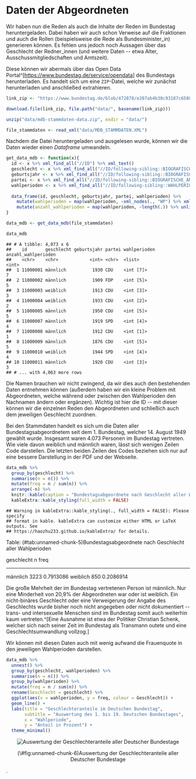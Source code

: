 # Daten der Abgeordneten



Wir haben nun die Reden als auch die Inhalte der Reden im Bundestag heruntergeladen. Dabei haben wir auch schon Verweise auf die Fraktionen und auch die Rollen (beispielsweise die Rede als Bundesminister_in) generieren können. Es fehlen uns jedoch noch Aussagen über das Geschlecht der Redner_innen (und weitere Daten -- etwa Alter, Ausschussmitgliedschaften und Amtszeit).

Diese können wir abermals über das Open Data Portal^[https://www.bundestag.de/service/opendata] des Bundestags herunterladen. Es handelt sich um eine `ZIP`-Datei, welche wir zunächst herunterladen und anschließed extrahieren.


```r
link_zip <- "https://www.bundestag.de/blob/472878/e207ab4b38c93187c6580fc186a95f38/mdb-stammdaten-data.zip"

download.file(link_zip, file.path("data/", basename(link_zip)))

unzip("data/mdb-stammdaten-data.zip", exdir = "data/")
```


```r
file_stammdaten <- read_xml("data/MDB_STAMMDATEN.XML")
```


Nachdem die Datei heruntergeladen und ausgelesen wurde, können wir die Daten wieder einen *Dataframe* umwandeln.


```r
get_data_mdb <- function(x){
  id <- x %>% xml_find_all("//ID") %>% xml_text()
  geschlecht <- x %>% xml_find_all("//ID/following-sibling::BIOGRAFISCHE_ANGABEN/GESCHLECHT") %>% xml_text()
  geburtsjahr <- x %>% xml_find_all("//ID/following-sibling::BIOGRAFISCHE_ANGABEN/GEBURTSDATUM") %>% xml_text() %>% as.integer()
  partei <- x %>% xml_find_all("//ID/following-sibling::BIOGRAFISCHE_ANGABEN/PARTEI_KURZ") %>% xml_text()
  wahlperioden <- x %>% xml_find_all("//ID/following-sibling::WAHLPERIODEN")
  
  data_frame(id, geschlecht, geburtsjahr, partei, wahlperioden) %>%
    mutate(wahlperioden = map(wahlperioden, ~xml_nodes(., "WP") %>% xml_text() %>% as.integer())) %>%
    mutate(anzahl_wahlperioden = map(wahlperioden, ~length(.)) %>% unlist())
}

data_mdb <- get_data_mdb(file_stammdaten)

data_mdb
```

```
## # A tibble: 4,073 x 6
##    id       geschlecht geburtsjahr partei wahlperioden anzahl_wahlperioden
##    <chr>    <chr>            <int> <chr>  <list>                     <int>
##  1 11000001 männlich          1930 CDU    <int [7]>                      7
##  2 11000002 männlich          1909 FDP    <int [5]>                      5
##  3 11000003 weiblich          1913 CDU    <int [3]>                      3
##  4 11000004 weiblich          1933 CDU    <int [2]>                      2
##  5 11000005 männlich          1950 CDU    <int [5]>                      5
##  6 11000007 männlich          1919 SPD    <int [4]>                      4
##  7 11000008 männlich          1912 CDU    <int [1]>                      1
##  8 11000009 männlich          1876 CDU    <int [5]>                      5
##  9 11000010 weiblich          1944 SPD    <int [4]>                      4
## 10 11000011 männlich          1920 CDU    <int [3]>                      3
## # ... with 4,063 more rows
```

Die Namen brauchen wir nicht zwingend, da wir dies auch  den bestehenden Daten entnehmen können (außerdem haben wir ein kleine Problem mit Abgeordneten, welche während oder zwischen den Wahlperioden den Nachnamen ändern oder ergänzen). Wichtig ist hier die ID -- mit dieser können wir die einzelnen Reden den Abgeordneten und schließich auch dem jeweiligen Geschlecht zuordnen.

Bei den Stammdaten handelt es sich um die Daten aller Bundestagsabgeordnetem seit dem 1. Bundestag, welcher 14. August 1949 gewählt wurde. Insgesamt waren 4.073 Personen im Bundestag vertreten. Wie viele davon weiblich und männlich waren, lässt sich wenigen Zeilen Code darstellen. Die letzten beiden Zeilen des Codes beziehen sich nur auf eine bessere Darstellung in der PDF und der Webseite.


```r
data_mdb %>% 
  group_by(geschlecht) %>% 
  summarise(n = n()) %>%
  mutate(freq = n / sum(n)) %>%
  arrange(-n) %>%
  knitr::kable(caption = "Bundestagsabgeordnete nach Geschlecht aller Wahlperioden", booktabs = TRUE) %>%
  kableExtra::kable_styling(full_width = FALSE)
```

```
## Warning in kableExtra::kable_styling(., full_width = FALSE): Please specify
## format in kable. kableExtra can customize either HTML or LaTeX outputs. See
## https://haozhu233.github.io/kableExtra/ for details.
```



Table: (\#tab:unnamed-chunk-5)Bundestagsabgeordnete nach Geschlecht aller Wahlperioden

geschlecht       n        freq
-----------  -----  ----------
männlich      3223   0.7913086
weiblich       850   0.2086914

Die große Mehrheit der im Bundestag vertretenen Person ist männlich. Nur eine Minderheit von 20,9% der Abgeordneten war oder ist weiblich. Ein nicht-binäres Geschlecht oder eine Verweigerung der Angabe des Geschlechts wurde bisher noch nicht angegeben oder nicht dokumentiert -- trans- und intersexuelle Menschen sind im Bundestag somit auch weiterhin kaum vertreten.^[Eine Ausnahme ist etwa der Politiker Christian Schenk, welcher sich nach seiner Zeit im Bundestag als Transmann outete und eine Geschlechtsumwandlung vollzog.]

Wir können mit diesen Daten auch mit wenig aufwand die Frauenquote in den jeweiligen Wahlperioden darstellen.


```r
data_mdb %>%
  unnest() %>%
  group_by(geschlecht, wahlperioden) %>%
  summarise(n = n()) %>%
  group_by(wahlperioden) %>%
  mutate(freq = n / sum(n)) %>%
  rename(Geschlecht = geschlecht) %>%
  ggplot(aes(x = wahlperioden, y = freq, colour = Geschlecht)) +
  geom_line() +
  labs(title = "Geschlechteranteile im Deutschen Bundestag", 
       subtitle = "Auswertung des 1. bis 19. Deutschen Bundestages",
       x = "Wahlperiode",
       y = "Anteil in Prozent") +
  theme_minimal()
```

<div class="figure" style="text-align: center">
<img src="04-data-mdb_files/figure-epub3/unnamed-chunk-6-1.png" alt="Auswertung der Geschlechteranteile aller Deutscher Bundestage"  />
<p class="caption">(\#fig:unnamed-chunk-6)Auswertung der Geschlechteranteile aller Deutscher Bundestage</p>
</div>

. 
